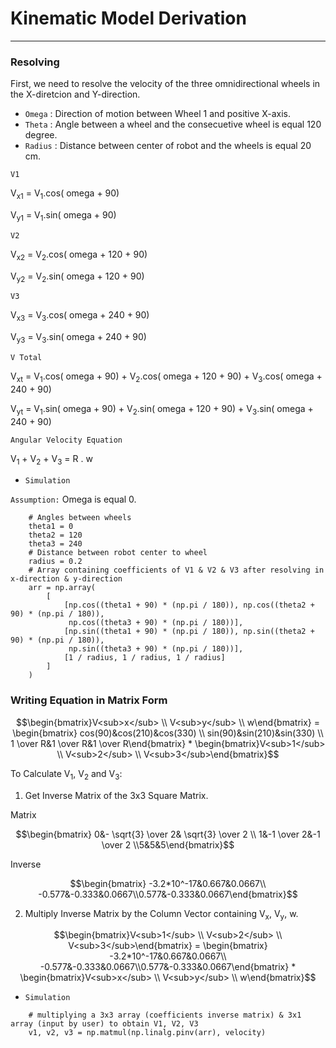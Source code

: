 # Kinematic Model Derivation
---
### Resolving
First, we need to resolve the velocity of the three omnidirectional wheels in the X-diretcion and Y-direction.

- `Omega` : Direction of motion between Wheel 1 and positive X-axis.
- `Theta` : Angle between a wheel and the consecuetive wheel is equal 120 degree.
- `Radius` : Distance between center of robot and the wheels is equal 20 cm.

`V1`

V<sub>x1</sub> = V<sub>1</sub>.cos( omega + 90)

V<sub>y1</sub> = V<sub>1</sub>.sin( omega + 90)

`V2`

V<sub>x2</sub> = V<sub>2</sub>.cos( omega + 120 + 90)

V<sub>y2</sub> = V<sub>2</sub>.sin( omega + 120 + 90)

`V3`

V<sub>x3</sub> = V<sub>3</sub>.cos( omega + 240 + 90)

V<sub>y3</sub> = V<sub>3</sub>.sin( omega + 240 + 90)

`V Total`

V<sub>xt</sub> = V<sub>1</sub>.cos( omega + 90) + V<sub>2</sub>.cos( omega + 120 + 90) + V<sub>3</sub>.cos( omega + 240 + 90)

V<sub>yt</sub> = V<sub>1</sub>.sin( omega + 90) + V<sub>2</sub>.sin( omega + 120 + 90) + V<sub>3</sub>.sin( omega + 240 + 90)

`Angular Velocity Equation`

V<sub>1</sub> + V<sub>2</sub> + V<sub>3</sub> = R . w

- `Simulation`

`Assumption:` Omega is equal 0.
```
    # Angles between wheels
    theta1 = 0
    theta2 = 120
    theta3 = 240
    # Distance between robot center to wheel
    radius = 0.2
    # Array containing coefficients of V1 & V2 & V3 after resolving in x-direction & y-direction
    arr = np.array(
        [
            [np.cos((theta1 + 90) * (np.pi / 180)), np.cos((theta2 + 90) * (np.pi / 180)),
             np.cos((theta3 + 90) * (np.pi / 180))],
            [np.sin((theta1 + 90) * (np.pi / 180)), np.sin((theta2 + 90) * (np.pi / 180)),
             np.sin((theta3 + 90) * (np.pi / 180))],
            [1 / radius, 1 / radius, 1 / radius]
        ]
    )
```
### Writing Equation in Matrix Form
```math
\begin{bmatrix}V<sub>x</sub> \\ V<sub>y</sub> \\ w\end{bmatrix}
=
\begin{bmatrix} cos(90)&cos(210)&cos(330) \\ sin(90)&sin(210)&sin(330) \\ 1 \over R&1 \over R&1 \over R\end{bmatrix}
*
\begin{bmatrix}V<sub>1</sub> \\ V<sub>2</sub> \\ V<sub>3</sub>\end{bmatrix}
```
To Calculate V<sub>1</sub>, V<sub>2</sub> and V<sub>3</sub>:
1. Get Inverse Matrix of the 3x3 Square Matrix.

Matrix
```math
\begin{bmatrix} 0&- \sqrt{3} \over 2& \sqrt{3} \over 2 \\ 1&-1 \over 2&-1 \over 2 \\5&5&5\end{bmatrix}
```
Inverse
```math
\begin{bmatrix} -3.2*10^-17&0.667&0.0667\\ -0.577&-0.333&0.0667\\0.577&-0.333&0.0667\end{bmatrix}
```
2. Multiply Inverse Matrix by the Column Vector containing V<sub>x</sub>, V<sub>y</sub>, w.
```math
\begin{bmatrix}V<sub>1</sub> \\ V<sub>2</sub> \\ V<sub>3</sub>\end{bmatrix}
=
\begin{bmatrix} -3.2*10^-17&0.667&0.0667\\ -0.577&-0.333&0.0667\\0.577&-0.333&0.0667\end{bmatrix}
*
\begin{bmatrix}V<sub>x</sub> \\ V<sub>y</sub> \\ w\end{bmatrix}
```
- `Simulation`
```
    # multiplying a 3x3 array (coefficients inverse matrix) & 3x1 array (input by user) to obtain V1, V2, V3
    v1, v2, v3 = np.matmul(np.linalg.pinv(arr), velocity)
```
